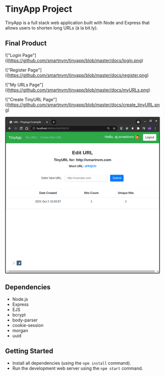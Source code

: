# TinyApp Project

TinyApp is a full stack web application built with Node and Express that allows users to shorten long URLs (à la bit.ly).

## Final Product

!["Login Page"]((https://github.com/smartnvm/tinyapp/blob/master/docs/login.png)

!["Register Page"]((https://github.com/smartnvm/tinyapp/blob/master/docs/register.png)

!["My URLs Page"]((https://github.com/smartnvm/tinyapp/blob/master/docs/myURLs.png)

!["Create TinyURL Page"]((https://github.com/smartnvm/tinyapp/blob/master/docs/create_tinyURL.png)

!["Edit URLs Page"](https://github.com/smartnvm/tinyapp/blob/master/docs/editURL.png)


## Dependencies

- Node.js
- Express
- EJS
- bcrypt
- body-parser
- cookie-session
- morgan
- uuid

## Getting Started

- Install all dependencies (using the `npm install` command).
- Run the development web server using the `npm start` command.

